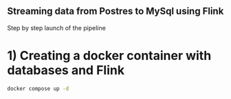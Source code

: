 ## Streaming data from Postres to MySql using Flink
Step by step launch of the pipeline
# 1) Creating a docker container with databases and Flink

```bash
docker compose up -d
```


